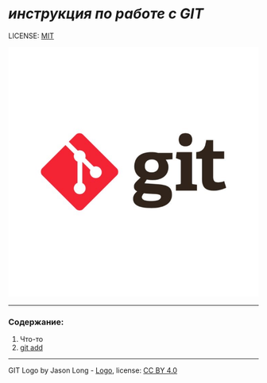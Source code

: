 # *инструкция по работе с GIT*

LICENSE: [MIT](./license.md) 

![git-logo](./assets/git-logo.png)

---

### Содержание:
1. Что-то
2. [git add](./add.md)

---

GIT Logo by Jason Long - [Logo](http://git-scm.com/downloads/logos), license: [CC BY 4.0](https://creativecommons.org/licenses/by/4.0/deed.ru)